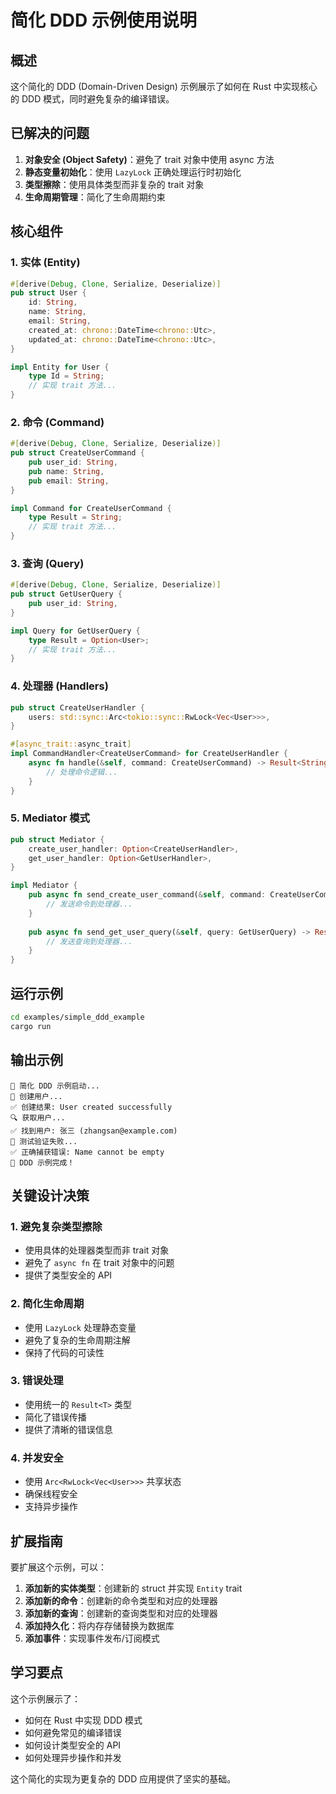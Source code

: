 # 简化 DDD 示例使用说明

## 概述

这个简化的 DDD (Domain-Driven Design) 示例展示了如何在 Rust 中实现核心的 DDD 模式，同时避免复杂的编译错误。

## 已解决的问题

1. **对象安全 (Object Safety)**：避免了 trait 对象中使用 async 方法
2. **静态变量初始化**：使用 `LazyLock` 正确处理运行时初始化
3. **类型擦除**：使用具体类型而非复杂的 trait 对象
4. **生命周期管理**：简化了生命周期约束

## 核心组件

### 1. 实体 (Entity)
```rust
#[derive(Debug, Clone, Serialize, Deserialize)]
pub struct User {
    id: String,
    name: String,
    email: String,
    created_at: chrono::DateTime<chrono::Utc>,
    updated_at: chrono::DateTime<chrono::Utc>,
}

impl Entity for User {
    type Id = String;
    // 实现 trait 方法...
}
```

### 2. 命令 (Command)
```rust
#[derive(Debug, Clone, Serialize, Deserialize)]
pub struct CreateUserCommand {
    pub user_id: String,
    pub name: String,
    pub email: String,
}

impl Command for CreateUserCommand {
    type Result = String;
    // 实现 trait 方法...
}
```

### 3. 查询 (Query)
```rust
#[derive(Debug, Clone, Serialize, Deserialize)]
pub struct GetUserQuery {
    pub user_id: String,
}

impl Query for GetUserQuery {
    type Result = Option<User>;
    // 实现 trait 方法...
}
```

### 4. 处理器 (Handlers)
```rust
pub struct CreateUserHandler {
    users: std::sync::Arc<tokio::sync::RwLock<Vec<User>>>,
}

#[async_trait::async_trait]
impl CommandHandler<CreateUserCommand> for CreateUserHandler {
    async fn handle(&self, command: CreateUserCommand) -> Result<String> {
        // 处理命令逻辑...
    }
}
```

### 5. Mediator 模式
```rust
pub struct Mediator {
    create_user_handler: Option<CreateUserHandler>,
    get_user_handler: Option<GetUserHandler>,
}

impl Mediator {
    pub async fn send_create_user_command(&self, command: CreateUserCommand) -> Result<String> {
        // 发送命令到处理器...
    }
    
    pub async fn send_get_user_query(&self, query: GetUserQuery) -> Result<Option<User>> {
        // 发送查询到处理器...
    }
}
```

## 运行示例

```bash
cd examples/simple_ddd_example
cargo run
```

## 输出示例

```
🎯 简化 DDD 示例启动...
📝 创建用户...
✅ 创建结果: User created successfully
🔍 获取用户...
✅ 找到用户: 张三 (zhangsan@example.com)
🧪 测试验证失败...
✅ 正确捕获错误: Name cannot be empty
🎉 DDD 示例完成！
```

## 关键设计决策

### 1. 避免复杂类型擦除
- 使用具体的处理器类型而非 trait 对象
- 避免了 `async fn` 在 trait 对象中的问题
- 提供了类型安全的 API

### 2. 简化生命周期
- 使用 `LazyLock` 处理静态变量
- 避免了复杂的生命周期注解
- 保持了代码的可读性

### 3. 错误处理
- 使用统一的 `Result<T>` 类型
- 简化了错误传播
- 提供了清晰的错误信息

### 4. 并发安全
- 使用 `Arc<RwLock<Vec<User>>>` 共享状态
- 确保线程安全
- 支持异步操作

## 扩展指南

要扩展这个示例，可以：

1. **添加新的实体类型**：创建新的 struct 并实现 `Entity` trait
2. **添加新的命令**：创建新的命令类型和对应的处理器
3. **添加新的查询**：创建新的查询类型和对应的处理器
4. **添加持久化**：将内存存储替换为数据库
5. **添加事件**：实现事件发布/订阅模式

## 学习要点

这个示例展示了：
- 如何在 Rust 中实现 DDD 模式
- 如何避免常见的编译错误
- 如何设计类型安全的 API
- 如何处理异步操作和并发

这个简化的实现为更复杂的 DDD 应用提供了坚实的基础。